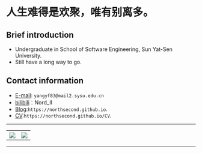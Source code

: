 # 人生难得是欢聚，唯有别离多。

## Brief introduction

* Undergraduate in School of Software Engineering, Sun Yat-Sen University.
* Still have a long way to go.

## Contact information

* [E-mail](mailto:yangyf83@mail2.sysu.edu.cn): `yangyf83@mail2.sysu.edu.cn`
* [bilibili](https://space.bilibili.com/177147462)：Nord_II
* [Blog](https://northsecond.github.io):`https://northsecond.github.io`.
* [CV](https://northsecond.github.io/CV):`https://northsecond.github.io/CV`.

--- 
<p align="center">
<table align="center">
  <tr>
    <th>
        <a href="https://github.com/anuraghazra/github-readme-stats">
            <img align="center" src="https://github-readme-stats.vercel.app/api?username=northsecond&show_icons=true&theme=buefy&count_private=true" />
        </a>
    </th>
    <th>
        <a href="https://github.com/anuraghazra/github-readme-stats">
            <img align="center" src="https://github-readme-stats.vercel.app/api/top-langs/?username=northsecond&hide=html,css&layout=compact" />
        </a>
    </th>
  </tr>
</table>
</p>

--- 
